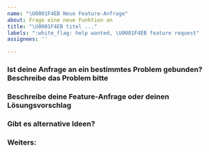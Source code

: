 ```yaml
---
name: "\U0001F4EB Neue Feature-Anfrage"
about: Frage eine neue Funktion an
title: "\U0001F4EB titel ..."
labels: ":white_flag: help wanted, \U0001F4EB feature request"
assignees: ''

---
```


### Ist deine Anfrage an ein bestimmtes Problem gebunden? Beschreibe das Problem bitte
<!-- Eine klare Beschreibung des Problems und der Ausgangssituation. Bsp: "Es ärgert mich immer, wenn ...." -->

### Beschreibe deine Feature-Anfrage oder deinen Lösungsvorschlag
<!-- Was wünschst du dir, soll passieren ? Oder was hast du für eine Idee ? -->

### Gibt es alternative Ideen?
<!-- Vielleicht sind die auch alternative Idee schon eingefallen, welche wären das ? -->

### Weiters:
<!-- Gibt es noch weiters, was du zu deiner Feature-Anfrage hinzufügen möchtest (z.B. Screenshots etc.) dann kannst du das hier machen! -->

